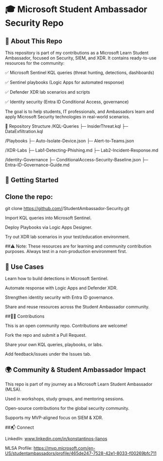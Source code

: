 # 🎓 Microsoft Student Ambassador Security Repo
## 🔐 About This Repo

This repository is part of my contributions as a Microsoft Learn Student Ambassador, focused on Security, SIEM, and XDR.
It contains ready-to-use resources for the community:

✅ Microsoft Sentinel KQL queries (threat hunting, detections, dashboards)

✅ Sentinel playbooks (Logic Apps for automated response)

✅ Defender XDR lab scenarios and scripts

✅ Identity security (Entra ID Conditional Access, governance)

The goal is to help students, IT professionals, and Ambassadors learn and apply Microsoft Security technologies in real-world scenarios.

📂 Repository Structure
/KQL-Queries
   ├─ InsiderThreat.kql
   ├─ DataExfiltration.kql

/Playbooks
   ├─ Auto-Isolate-Device.json
   ├─ Alert-to-Teams.json

/XDR-Labs
   ├─ Lab1-Detecting-Phishing.md
   ├─ Lab2-Incident-Response.md

/Identity-Governance
   ├─ ConditionalAccess-Security-Baseline.json
   ├─ Entra-ID-Governance-Guide.md

## 🚀 Getting Started

## Clone the repo:

git clone https://github.com/<your-username>/StudentAmbassador-Security.git


Import KQL queries into Microsoft Sentinel.

Deploy Playbooks via Logic Apps Designer.

Try out XDR lab scenarios in your test/education environment.

##⚠️ Note: These resources are for learning and community contribution purposes. Always test in a non-production environment first.

## 🎯 Use Cases

Learn how to build detections in Microsoft Sentinel.

Automate response with Logic Apps and Defender XDR.

Strengthen identity security with Entra ID governance.

Share and reuse resources across the Student Ambassador community.

##👩‍💻 Contributions

This is an open community repo. Contributions are welcome!

Fork the repo and submit a Pull Request.

Share your own KQL queries, playbooks, or labs.

Add feedback/issues under the Issues tab.

## 🌍 Community & Student Ambassador Impact

This repo is part of my journey as a Microsoft Learn Student Ambassador (MLSA).

Used in workshops, study groups, and mentoring sessions.

Open-source contributions for the global security community.

Supports my MVP-aligned focus on SIEM & XDR.

##📬 Connect

LinkedIn: www.linkedin.com/in/konstantinos-lianos

MLSA Profile: https://mvp.microsoft.com/en-US/studentambassadors/profile/465de247-7528-42e1-8033-f00269bfc711
